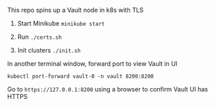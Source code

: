 This repo spins up a Vault node in k8s with TLS

1. Start Minikube
`minikube start`

2. Run 
`./certs.sh`

3. Init clusters
`./init.sh`

In another terminal window, forward port to view Vault in UI

`kubectl port-forward vault-0 -n vault 8200:8200`

Go to `https://127.0.0.1:8200` using a browser to confirm Vault UI has HTTPS



